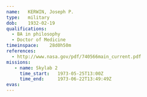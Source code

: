 ```yaml
---
name:	KERWIN, Joseph P.
type:	military
dob:	1932-02-19
qualifications:
  - BA in philosophy
  - Doctor of Medicine
timeinspace:	28d0h50m
references:
  - http://www.nasa.gov/pdf/740566main_current.pdf
missions:
   - name: Skylab 2
     time_start:   1973-05-25T13:00Z
     time_end:     1973-06-22T13:49:49Z
evas:
---
```

